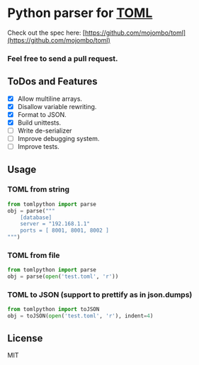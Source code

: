 Python parser for [TOML](https://github.com/mojombo/toml)
=======================

Check out the spec here: [https://github.com/mojombo/toml](https://github.com/mojombo/toml)
### Feel free to send a pull request.

## ToDos and Features
- [x] Allow multiline arrays.
- [x] Disallow variable rewriting.
- [x] Format to JSON.
- [x] Build unittests.
- [ ] Write de-serializer
- [ ] Improve debugging system.
- [ ] Improve tests.

## Usage
### TOML from string
```python
from tomlpython import parse
obj = parse("""
	[database]
	server = "192.168.1.1"
	ports = [ 8001, 8001, 8002 ]
""")
```

### TOML from file
```python
from tomlpython import parse
obj = parse(open('test.toml', 'r'))
```

### TOML to JSON (support to prettify as in json.dumps)
```python
from tomlpython import toJSON
obj = toJSON(open('test.toml', 'r'), indent=4)
```

## License
MIT
